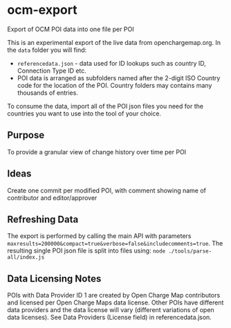 # ocm-export
Export of OCM POI data into one file per POI

This is an experimental export of the live data from openchargemap.org. In the `data` folder you will find:
- `referencedata.json` - data used for ID lookups such as country ID, Connection Type ID etc.
- POI data is arranged as subfolders named after the 2-digit ISO Country code for the location of the POI. Country folders may contains many thousands of entries.

To consume the data, import all of the POI json files you need for the countries you want to use into the tool of your choice.

## Purpose
To provide a granular view of change history over time per POI

## Ideas
Create one commit per modified POI, with comment showing name of contributor and editor/approver

## Refreshing Data
The export is performed by calling the main API with parameters `maxresults=200000&compact=true&verbose=false&includecomments=true`. The resulting single POI json file is split into files using: `node ./tools/parse-all/index.js`


## Data Licensing Notes

POIs with Data Provider ID 1 are created by Open Charge Map contributors and licensed per Open Charge Maps data license. Other POIs have different data providers and the data license will vary (different variations of open data licenses). See Data Providers (License field) in referencedata.json.
